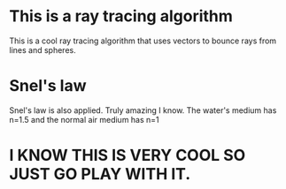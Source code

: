 # This is a ray tracing algorithm
This is a cool ray tracing algorithm that uses vectors to bounce rays from lines and spheres.

# Snel's law
Snel's law is also applied. Truly amazing I know. The water's medium has n=1.5 and the normal air medium has n=1

# I KNOW THIS IS VERY COOL SO JUST GO PLAY WITH IT.
